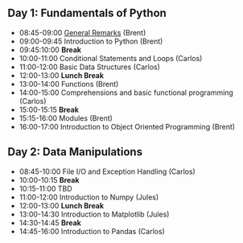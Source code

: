 ## **Day 1: Fundamentals of Python**
* 08:45-09:00 [General Remarks](https://github.com/edmondb/LRC_Spring17/blob/master/Lectures/Day_1/00_GeneralRemarks/00_GeneralRemarks.ipynb) (Brent)
* 09:00-09:45 Introduction to Python (Brent)
* 09:45:10:00 **Break**
* 10:00-11:00 Conditional Statements and Loops (Carlos)
* 11:00-12:00 Basic Data Structures (Carlos)
* 12:00-13:00 **Lunch Break**
* 13:00-14:00 Functions (Brent)
* 14:00-15:00 Comprehensions and basic functional programming (Carlos)
* 15:00-15:15 **Break**
* 15:15-16:00 Modules (Brent)
* 16:00-17:00 Introduction to Object Oriented Programming (Brent)

## **Day 2: Data Manipulations**
* 08:45-10:00 File I/O and Exception Handling (Carlos)
* 10:00-10:15 **Break**
* 10:15-11:00 TBD
* 11:00-12:00 Introduction to Numpy (Jules)
* 12:00-13:00 **Lunch Break**
* 13:00-14:30 Introduction to Matplotlib (Jules)
* 14:30-14:45 **Break**
* 14:45-16:00 Introduction to Pandas (Carlos)
